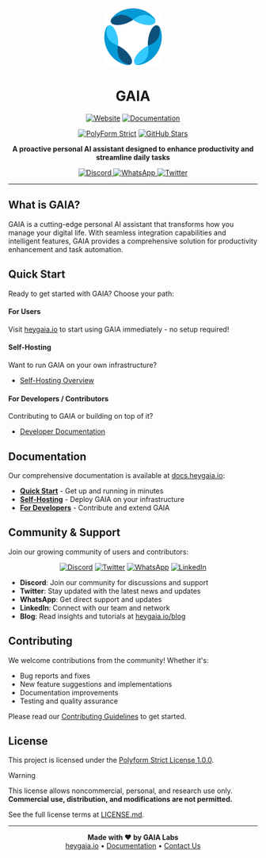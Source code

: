 <div align="center">
  <img src="docs/logo/logo.png" alt="GAIA Logo" width="120" height="120" />

  # GAIA

  [![Website](https://img.shields.io/badge/Website-00bbff?style=flat-square&logo=globe&logoColor=white)](https://heygaia.io) [![Documentation](https://img.shields.io/badge/Docs-00bbff?style=flat-square&logo=gitbook&logoColor=white)](https://docs.heygaia.io)

  [![PolyForm Strict](https://img.shields.io/badge/PolyForm-Strict-red)](https://polyformproject.org/licenses/strict/1.0.0/) [![GitHub Stars](https://img.shields.io/github/stars/heygaia/gaia?style=social)](https://github.com/heygaia/gaia)

  <p align="center">
    <strong>A proactive personal AI assistant designed to enhance productivity and streamline daily tasks</strong>
  </p>

  <p align="center">
    <a href="https://discord.heygaia.io">
      <img src="https://img.shields.io/badge/-Discord-5865F2?style=flat&logo=discord&logoColor=white" alt="Discord" />
    </a>
    <a href="https://whatsapp.heygaia.io">
      <img src="https://img.shields.io/badge/-WhatsApp-25D366?style=flat&logo=whatsapp&logoColor=white" alt="WhatsApp" />
    </a>
    <a href="https://twitter.com/_heygaia">
      <img src="https://img.shields.io/twitter/follow/_heygaia?style=social" alt="Twitter" />
    </a>
  </p>
</div>

---

## What is GAIA?

GAIA is a cutting-edge personal AI assistant that transforms how you manage your digital life. With seamless integration capabilities and intelligent features, GAIA provides a comprehensive solution for productivity enhancement and task automation.

## Quick Start

Ready to get started with GAIA? Choose your path:

#### For Users

Visit [heygaia.io](https://heygaia.io) to start using GAIA immediately - no setup required!

#### Self-Hosting

Want to run GAIA on your own infrastructure?

- [Self-Hosting Overview](https://docs.heygaia.io/self-hosting/overview)

#### For Developers / Contributors

Contributing to GAIA or building on top of it?

- [Developer Documentation](https://docs.heygaia.io/developers/development-setup)

## Documentation

Our comprehensive documentation is available at [docs.heygaia.io](https://docs.heygaia.io):

- **[Quick Start](https://docs.heygaia.io/quick-start)** - Get up and running in minutes
- **[Self-Hosting](https://docs.heygaia.io/self-hosting/overview)** - Deploy GAIA on your infrastructure
- **[For Developers](https://docs.heygaia.io/developers/introduction)** - Contribute and extend GAIA

## Community & Support

Join our growing community of users and contributors:

<div align="center">

  [![Discord](https://img.shields.io/badge/Discord-Join%20Community-5865F2?style=for-the-badge&logo=discord&logoColor=white)](https://discord.heygaia.io) [![Twitter](https://img.shields.io/badge/Twitter-Follow%20Us-1DA1F2?style=for-the-badge&logo=twitter&logoColor=white)](https://twitter.com/_heygaia) [![WhatsApp](https://img.shields.io/badge/WhatsApp-Get%20Support-25D366?style=for-the-badge&logo=whatsapp&logoColor=white)](https://whatsapp.heygaia.io) [![LinkedIn](https://img.shields.io/badge/LinkedIn-Connect-0077B5?style=for-the-badge&logo=linkedin&logoColor=white)](https://linkedin.com/company/heygaia)

</div>

- **Discord**: Join our community for discussions and support
- **Twitter**: Stay updated with the latest news and updates
- **WhatsApp**: Get direct support and updates
- **LinkedIn**: Connect with our team and network
- **Blog**: Read insights and tutorials at [heygaia.io/blog](https://heygaia.io/blog)

## Contributing

We welcome contributions from the community! Whether it's:

- Bug reports and fixes
- New feature suggestions and implementations
- Documentation improvements
- Testing and quality assurance

Please read our [Contributing Guidelines](https://docs.heygaia.io/developers/contributing) to get started.

## License

This project is licensed under the [Polyform Strict License 1.0.0](https://polyformproject.org/licenses/strict/1.0.0/).

> [!WARNING]
> This license allows noncommercial, personal, and research use only.
> **Commercial use, distribution, and modifications are not permitted.**

See the full license terms at [LICENSE.md](LICENSE.md).

---

<div align="center">
  <strong>Made with ❤️ by GAIA Labs</strong>
  <br>
  <a href="https://heygaia.io">heygaia.io</a> • <a href="https://docs.heygaia.io">Documentation</a> • <a href="https://heygaia.io/contact">Contact Us</a>
</div>
